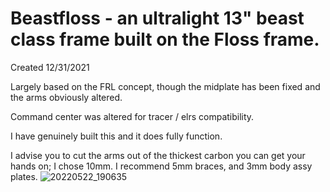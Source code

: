 # Beastfloss - an ultralight 13" beast class frame built on the Floss frame. 

Created 12/31/2021

Largely based on the FRL concept, though the midplate has been fixed and the arms obviously altered. 

Command center was altered for tracer / elrs compatibility. 

I have genuinely built this and it does fully function.

I advise you to cut the arms out of the thickest carbon you can get your hands on; I chose 10mm. I recommend 5mm braces, and 3mm body assy plates.
![20220522_190635](https://user-images.githubusercontent.com/23420616/169723408-c1c2ef4b-790b-41f9-a646-3f47605c5076.jpg)
